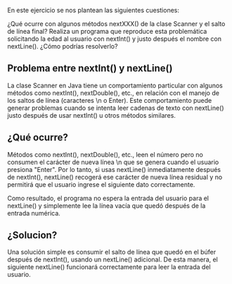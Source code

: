 En este ejercicio se nos plantean las siguientes cuestiones:

¿Qué ocurre con algunos métodos nextXXX() de la clase Scanner y el salto de línea final? Realiza un programa que reproduce esta problemática solicitando la edad al usuario con nextInt() y justo después el nombre con nextLine(). ¿Cómo podrías resolverlo? 

## Problema entre nextInt() y nextLine()

La clase Scanner en Java tiene un comportamiento particular con algunos métodos como nextInt(), nextDouble(), etc., en relación con el manejo de los saltos de línea (caracteres \n o Enter). Este comportamiento puede generar problemas cuando se intenta leer cadenas de texto con nextLine() justo después de usar nextInt() u otros métodos similares.

## ¿Qué ocurre?
Métodos como nextInt(), nextDouble(), etc., leen el número pero no consumen el carácter de nueva línea \n que se genera cuando el usuario presiona "Enter". Por lo tanto, si usas nextLine() inmediatamente después de nextInt(), nextLine() recogerá ese carácter de nueva línea residual y no permitirá que el usuario ingrese el siguiente dato correctamente.

Como resultado, el programa no espera la entrada del usuario para el nextLine() y simplemente lee la línea vacía que quedó después de la entrada numérica.

## ¿Solucion?
Una solución simple es consumir el salto de línea que quedó en el búfer después de nextInt(), usando un nextLine() adicional. De esta manera, el siguiente nextLine() funcionará correctamente para leer la entrada del usuario.

